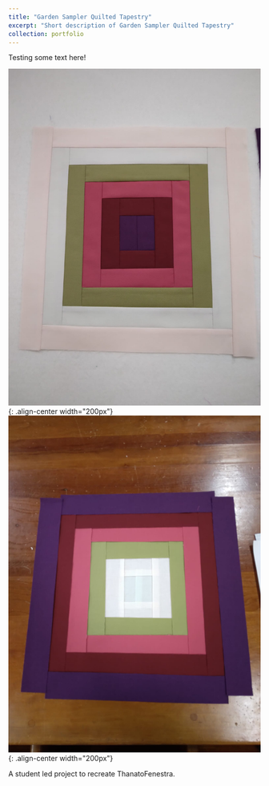 ```yaml
---
title: "Garden Sampler Quilted Tapestry"
excerpt: "Short description of Garden Sampler Quilted Tapestry"
collection: portfolio
---
```


Testing some text here!

![Quilt Block Null](/images/quilt/garden_quilt_blockNull.jpg "Quilt Block Null"){: .align-center width="200px"} ![Quilt Block](/images/quilt/garden_quilt_block.jpg "Quilt Block"){: .align-center width="200px"}

A student led project to recreate ThanatoFenestra. 

